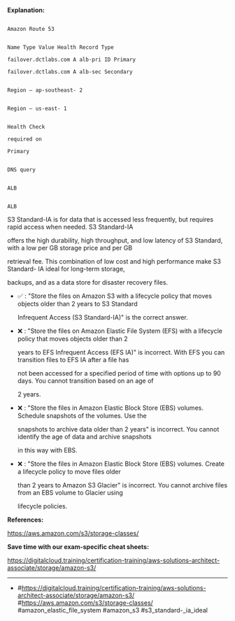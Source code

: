 **Explanation:**

```

Amazon Route 53

```

```

Name Type Value Health Record Type

failover.dctlabs.com A alb-pri ID Primary

failover.dctlabs.com A alb-sec Secondary

```

```

Region – ap-southeast- 2

```

```

Region – us-east- 1

```

```

Health Check

required on

Primary

```

```

DNS query

```

```

ALB

```

```

ALB

```

S3 Standard-IA is for data that is accessed less frequently, but requires rapid access when needed. S3 Standard-IA

offers the high durability, high throughput, and low latency of S3 Standard, with a low per GB storage price and per GB

retrieval fee. This combination of low cost and high performance make S3 Standard- IA ideal for long-term storage,

backups, and as a data store for disaster recovery files.

- ✅ :  "Store the files on Amazon S3 with a lifecycle policy that moves objects older than 2 years to S3 Standard

  Infrequent Access (S3 Standard-IA)" is the correct answer.

- ❌ :  "Store the files on Amazon Elastic File System (EFS) with a lifecycle policy that moves objects older than 2

  years to EFS Infrequent Access (EFS IA)" is incorrect. With EFS you can transition files to EFS IA after a file has

  not been accessed for a specified period of time with options up to 90 days. You cannot transition based on an age of

  2 years.

- ❌ :  "Store the files in Amazon Elastic Block Store (EBS) volumes. Schedule snapshots of the volumes. Use the

  snapshots to archive data older than 2 years" is incorrect. You cannot identify the age of data and archive snapshots

  in this way with EBS.

- ❌ :  "Store the files in Amazon Elastic Block Store (EBS) volumes. Create a lifecycle policy to move files older

  than 2 years to Amazon S3 Glacier" is incorrect. You cannot archive files from an EBS volume to Glacier using

  lifecycle policies.

**References:**

<https://aws.amazon.com/s3/storage-classes/>

**Save time with our exam-specific cheat sheets:**

<https://digitalcloud.training/certification-training/aws-solutions-architect-associate/storage/amazon-s3/>

----

- #<https://digitalcloud.training/certification-training/aws-solutions-architect-associate/storage/amazon-s3/> #<https://aws.amazon.com/s3/storage-classes/> #amazon_elastic_file_system #amazon_s3 #s3_standard-_ia_ideal
